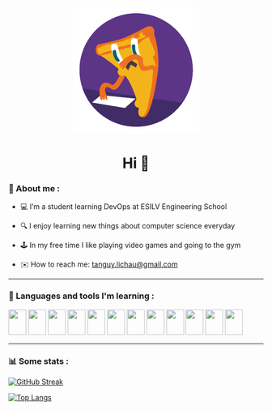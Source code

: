 <div id="header" align="center">
  <img src="pizza.gif" width="250"/>
</div>
<h1 align="center">
  Hi 👋 
</h1>

### 🧑 About me :

- 💻 I’m a student learning DevOps at ESILV Engineering School

- 🔍 I enjoy learning new things about computer science everyday

- 🕹️ In my free time I like playing video games and going to the gym

- ✉️ How to reach me: tanguy.lichau@gmail.com

---

### 🧰 Languages and tools I'm learning :

<div align="left" >
    <img src="https://cdn.jsdelivr.net/gh/devicons/devicon/icons/vscode/vscode-original.svg" width="35" height="50" />
     <img src="https://cdn.jsdelivr.net/gh/devicons/devicon/icons/git/git-original.svg" width="35" height="50"/>
    <img src="https://cdn.jsdelivr.net/gh/devicons/devicon/icons/python/python-original.svg" width="35" height="50" />
    <img src="https://cdn.jsdelivr.net/gh/devicons/devicon/icons/html5/html5-original.svg" width="35" height="50"/>
    <img src="https://cdn.jsdelivr.net/gh/devicons/devicon/icons/css3/css3-original.svg" width="35" height="50"/>
    <img src="https://cdn.jsdelivr.net/gh/devicons/devicon/icons/javascript/javascript-original.svg" width="35" height="50"/>
    <img src="https://cdn.jsdelivr.net/gh/devicons/devicon/icons/nodejs/nodejs-original-wordmark.svg" width="35" height="50"/>      
    <img src="https://cdn.jsdelivr.net/gh/devicons/devicon/icons/svelte/svelte-original.svg" width="35" height="50"/>
    <img src="https://cdn.jsdelivr.net/gh/devicons/devicon/icons/mongodb/mongodb-original.svg" width="35" height="50"/>
    <img src="https://cdn.jsdelivr.net/gh/devicons/devicon/icons/mysql/mysql-original.svg" width="35" height="50"/> 
    <img src="https://cdn.jsdelivr.net/gh/devicons/devicon/icons/docker/docker-original.svg" width="35" height="50"/>
    <img src="https://cdn.jsdelivr.net/gh/devicons/devicon/icons/kubernetes/kubernetes-plain.svg" width="35" height="50"/>
</div>

---

### 📊 Some stats :

[![GitHub Streak](http://github-readme-streak-stats.herokuapp.com?user=TanguyLichau&theme=highcontrast&hide_border=true&currStreakLabel=e59e00)](https://git.io/streak-stats)

[![Top Langs](https://github-readme-stats.vercel.app/api/top-langs/?username=TanguyLichau&layout=compact&theme=vision-friendly-dark&hide_border=true&count_private=true&exclude_repo=GuessTheFlag&title_color=e59e00)](https://github.com/anuraghazra/github-readme-stats)
